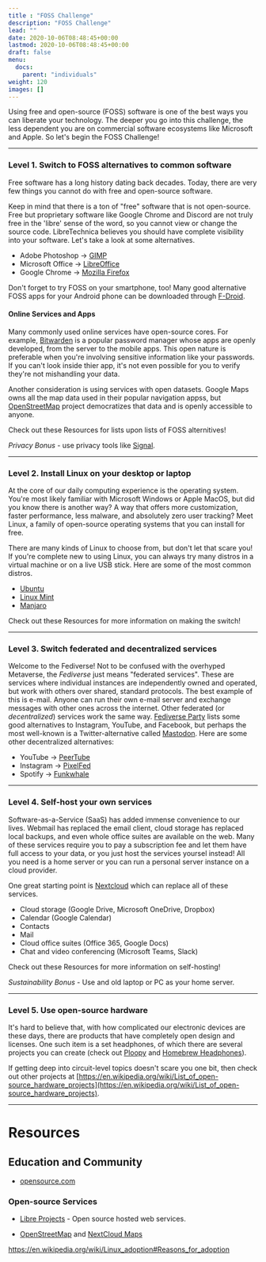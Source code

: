 ```yaml
---
title : "FOSS Challenge"
description: "FOSS Challenge"
lead: ""
date: 2020-10-06T08:48:45+00:00
lastmod: 2020-10-06T08:48:45+00:00
draft: false
menu:
  docs:
    parent: "individuals"
weight: 120
images: []
---
```


Using free and open-source (FOSS) software is one of the best ways you can liberate your technology.  The deeper you go into this challenge, the less dependent you are on commercial software ecosystems like Microsoft and Apple.  So let's begin the FOSS Challenge!

--------------------
### Level 1. Switch to FOSS alternatives to common software

Free software has a long history dating back decades.  Today, there are very few things you cannot do with free and open-source software.  

Keep in mind that there is a ton of "free" software that is not open-source.  Free but proprietary software like Google Chrome and Discord are not truly free in the 'libre' sense of the word, so you cannot view or change the source code.  LibreTechnica believes you should have complete visibility into your software.  Let's take a look at some alternatives. 

- Adobe Photoshop -> [GIMP](https://www.gimp.org/)
- Microsoft Office -> [LibreOffice](https://www.libreoffice.org/)
- Google Chrome -> [Mozilla Firefox](https://www.mozilla.org/)

Don't forget to try FOSS on your smartphone, too!  Many good alternative FOSS apps for your Android phone can be downloaded through [F-Droid](https://f-droid.org/).

#### Online Services and Apps

Many commonly used online services have open-source cores.  For example, [Bitwarden](https://bitwarden.com/) is a popular password manager whose apps are openly developed, from the server to the mobile apps.  This open nature is preferable when you're involving sensitive information like your passwords.  If you can't look inside thier app, it's not even possible for you to verify they're not mishandling your data.

Another consideration is using services with open datasets.  Google Maps owns all the map data used in their popular navigation appss, but [OpenStreetMap](https://www.openstreetmap.org/#map=18/33.02595/-96.88048) project democratizes that data and is openly accessible to anyone. 

Check out these Resources for lists upon lists of FOSS alternitives!

*Privacy Bonus* - use privacy tools like [Signal](https://signal.org/).

--------------------
### Level 2. Install Linux on your desktop or laptop

At the core of our daily computing experience is the operating system.  You're most likely familiar with Microsoft Windows or Apple MacOS, but did you know there is another way?  A way that offers more customization, faster performance, less malware, and absolutely zero user tracking?  Meet Linux, a family of open-source operating systems that you can install for free.  

There are many kinds of Linux to choose from, but don't let that scare you!  If you're complete new to using Linux, you can always try many distros in a virtual machine or on a live USB stick.  Here are some of the most common distros.

- [Ubuntu](https://ubuntu.com/)
- [Linux Mint](https://linuxmint.com/)
- [Manjaro](https://manjaro.org/)

Check out these Resources for more information on making the switch!

--------------------
### Level 3. Switch federated and decentralized services

Welcome to the Fediverse!  Not to be confused with the overhyped Metaverse, the _Fediverse_ just means "federated services".  These are services where individual instances are independently owned and operated, but work with others over shared, standard protocols.  The best example of this is e-mail.  Anyone can run their own e-mail server and exchange messages with other ones across the internet.  Other federated (or _decentralized_) services work the same way.  [Fediverse Party](https://fediverse.party/) lists some good alternatives to Instagram, YouTube, and Facebook, but perhaps the most well-known is a Twitter-alternative called [Mastodon](https://joinmastodon.org/).  Here are some other decentralized alternatives:

- YouTube -> [PeerTube](https://joinpeertube.org/)
- Instagram -> [PixelFed](https://pixelfed.org/)
- Spotify -> [Funkwhale](https://funkwhale.audio/)

--------------------
### Level 4. Self-host your own services

Software-as-a-Service (SaaS) has added immense convenience to our lives.  Webmail has replaced the email client, cloud storage has replaced local backups, and even whole office suites are available on the web.  Many of these services require you to pay a subscription fee and let them have full access to your data, or you just host the services yoursel instead!  All you need is a home server or you can run a personal server instance on a cloud provider.  

One great starting point is [Nextcloud](https://nextcloud.com/) which can replace all of these services.
- Cloud storage (Google Drive, Microsoft OneDrive, Dropbox)
- Calendar (Google Calendar)
- Contacts
- Mail
- Cloud office suites (Office 365, Google Docs)
- Chat and video conferencing (Microsoft Teams, Slack)

Check out these Resources for more information on self-hosting!

*Sustainability Bonus* - Use and old laptop or PC as your home server.

--------------------
### Level 5. Use open-source hardware

It's hard to believe that, with how complicated our electronic devices are these days, there are products that have completely open design and licenses.  One such item is a set headphones, of which there are several projects you can create (check out [Ploopy](https://ploopy.co/headphones/) and [Homebrew Headphones](https://homebrewheadphones.com)).

If getting deep into circuit-level topics doesn't scare you one bit, then check out other projects at [https://en.wikipedia.org/wiki/List_of_open-source_hardware_projects](https://en.wikipedia.org/wiki/List_of_open-source_hardware_projects).

--------------------
# Resources

## Education and Community

- [opensource.com](https://opensource.com)

### Open-source Services


- [Libre Projects](https://libreprojects.net/) - Open source hosted web services.

- [OpenStreetMap](https://www.openstreetmap.org/) and [NextCloud Maps](https://apps.nextcloud.com/apps/maps)


https://en.wikipedia.org/wiki/Linux_adoption#Reasons_for_adoption
